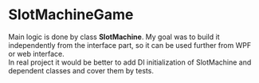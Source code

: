 # SlotMachineGame

Main logic is done by class **SlotMachine**. My goal was to build it independently from the interface part, so it can be used further from WPF or web interface.  
In real project it would be better to add DI initialization of SlotMachine and dependent classes and cover them by tests.
